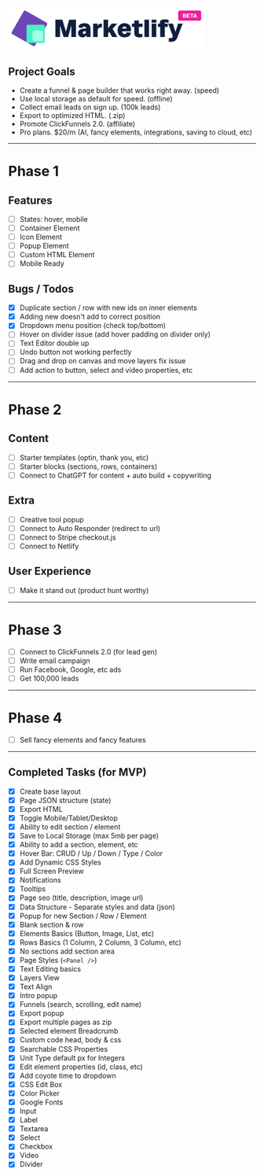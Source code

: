 <img src="/public/images/logo.png" width="400" />

## Project Goals

- Create a funnel & page builder that works right away. (speed)
- Use local storage as default for speed. (offline)
- Collect email leads on sign up. (100k leads)
- Export to optimized HTML. (.zip)
- Promote ClickFunnels 2.0. (affiliate)
- Pro plans. $20/m (AI, fancy elements, integrations, saving to cloud, etc)

---

# Phase 1

## Features

- [ ] States: hover, mobile
- [ ] Container Element
- [ ] Icon Element
- [ ] Popup Element
- [ ] Custom HTML Element
- [ ] Mobile Ready

## Bugs / Todos

- [x] Duplicate section / row with new ids on inner elements
- [x] Adding new doesn't add to correct position
- [x] Dropdown menu position (check top/bottom)
- [ ] Hover on divider issue (add hover padding on divider only)
- [ ] Text Editor double up
- [ ] Undo button not working perfectly
- [ ] Drag and drop on canvas and move layers fix issue
- [ ] Add action to button, select and video properties, etc

---

# Phase 2

## Content

- [ ] Starter templates (optin, thank you, etc)
- [ ] Starter blocks (sections, rows, containers)
- [ ] Connect to ChatGPT for content + auto build + copywriting

## Extra

- [ ] Creative tool popup
- [ ] Connect to Auto Responder (redirect to url)
- [ ] Connect to Stripe checkout.js
- [ ] Connect to Netlify

## User Experience

- [ ] Make it stand out (product hunt worthy)

---

# Phase 3

- [ ] Connect to ClickFunnels 2.0 (for lead gen)
- [ ] Write email campaign
- [ ] Run Facebook, Google, etc ads
- [ ] Get 100,000 leads

---

# Phase 4

- [ ] Sell fancy elements and fancy features

---

## Completed Tasks (for MVP)

- [x] Create base layout
- [x] Page JSON structure (state)
- [x] Export HTML
- [x] Toggle Mobile/Tablet/Desktop
- [x] Ability to edit section / element
- [x] Save to Local Storage (max 5mb per page)
- [x] Ability to add a section, element, etc
- [x] Hover Bar: CRUD / Up / Down / Type / Color
- [x] Add Dynamic CSS Styles
- [x] Full Screen Preview
- [x] Notifications
- [x] Tooltips
- [x] Page seo (title, description, image url)
- [x] Data Structure - Separate styles and data (json)
- [x] Popup for new Section / Row / Element
- [x] Blank section & row
- [x] Elements Basics (Button, Image, List, etc)
- [x] Rows Basics (1 Column, 2 Column, 3 Column, etc)
- [x] No sections add section area
- [x] Page Styles (`<Panel />`)
- [x] Text Editing basics
- [x] Layers View
- [x] Text Align
- [x] Intro popup
- [x] Funnels (search, scrolling, edit name)
- [x] Export popup
- [x] Export multiple pages as zip
- [x] Selected element Breadcrumb
- [x] Custom code head, body & css
- [x] Searchable CSS Properties
- [x] Unit Type default px for Integers
- [x] Edit element properties (id, class, etc)
- [x] Add coyote time to dropdown
- [x] CSS Edit Box
- [x] Color Picker
- [x] Google Fonts
- [x] Input
- [x] Label
- [x] Textarea
- [x] Select
- [x] Checkbox
- [x] Video
- [x] Divider